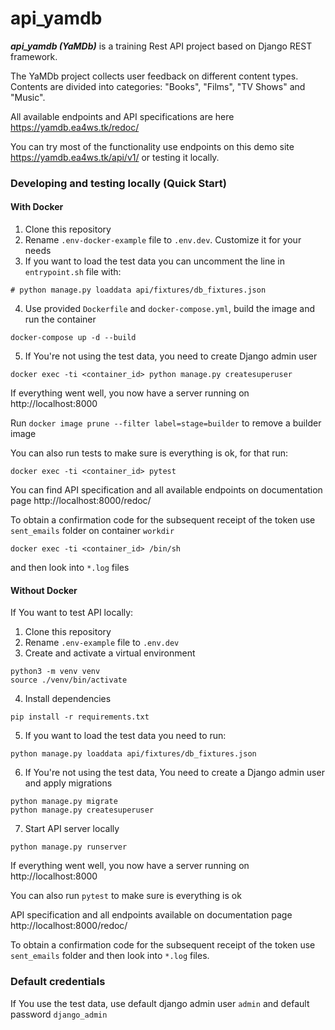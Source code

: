 # api_yamdb
***api_yamdb (YaMDb)*** is a training Rest API project based on Django REST framework.

The YaMDb project collects user feedback on different content types. Contents are divided into categories: "Books", "Films", "TV Shows" and "Music".

All available endpoints and API specifications are here https://yamdb.ea4ws.tk/redoc/

You can try most of the functionality use endpoints on this demo site https://yamdb.ea4ws.tk/api/v1/ or testing it locally.

### Developing and testing locally (Quick Start)

#### With Docker
  
  1. Clone this repository
  2. Rename `.env-docker-example` file to `.env.dev`. Customize it for your needs
  3. If you want to load the test data you can uncomment the line in `entrypoint.sh` file with:
  ```
  # python manage.py loaddata api/fixtures/db_fixtures.json
  ``` 
  
  4. Use provided `Dockerfile` and `docker-compose.yml`, build the image and run the container
  ```
  docker-compose up -d --build
  ```
  5. If You're not using the test data, you need to create Django admin user
  
  ```
  docker exec -ti <container_id> python manage.py createsuperuser
  ```
  If everything went well, you now have a server running on http://localhost:8000
  
  Run `docker image prune --filter label=stage=builder` to remove a builder image

  You can also run tests to make sure is everything is ok, for that run:
  ```
  docker exec -ti <container_id> pytest
  ```
  
  You can find API specification and all available endpoints on documentation page http://localhost:8000/redoc/
  
  To obtain a confirmation code for the subsequent receipt of the token use `sent_emails` folder on container `workdir`
  ```
  docker exec -ti <container_id> /bin/sh
  ```
  and then look into ``*.log`` files

#### Without Docker

If You want to test API locally:
  1. Clone this repository
  2. Rename `.env-example` file to `.env.dev`
  3. Create and activate a virtual environment
  ```
python3 -m venv venv
source ./venv/bin/activate
  ```
  4. Install dependencies
  ```
pip install -r requirements.txt
```
  5. If you want to load the test data you need to run:
  ```
  python manage.py loaddata api/fixtures/db_fixtures.json
  ```
  6. If You're not using the test data, You need to create a Django admin user and apply migrations
 ```
 python manage.py migrate
 python manage.py createsuperuser
 ```
  7. Start API server locally
```
python manage.py runserver
```
If everything went well, you now have a server running on http://localhost:8000

You can also run `pytest` to make sure is everything is ok

API specification and all endpoints available on documentation page http://localhost:8000/redoc/

To obtain a confirmation code for the subsequent receipt of the token use `sent_emails` folder and then look into ``*.log`` files.

### Default credentials

If You use the test data, use default django admin user `admin` and default password `django_admin`
